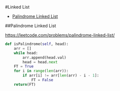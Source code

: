 #Linked List

+ [Palindrome Linked List](#palindrome-linked-list)

##Palindrome Linked List

https://leetcode.com/problems/palindrome-linked-list/

``` python
def isPalindrome(self, head):
    arr = []
    while head:
        arr.append(head.val)
        head = head.next
    FT = True
    for i in range(len(arr)):
        if arr[i] != arr[len(arr) - i - 1]:
            FT = False
    return(FT)
```
